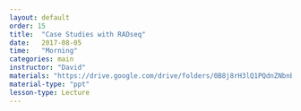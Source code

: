 ```yaml
---
layout: default
order: 15
title:  "Case Studies with RADseq"
date:   2017-08-05
time:   "Morning"
categories: main
instructor: "David"
materials: "https://drive.google.com/drive/folders/0B8j8rH3lQ1PQdnZNbnBLZWoxN0E"
material-type: "ppt"
lesson-type: Lecture
---
```





